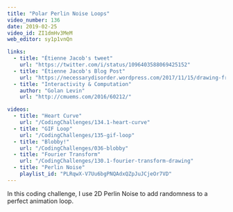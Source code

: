 ```yaml
---
title: "Polar Perlin Noise Loops"
video_number: 136
date: 2019-02-25
video_id: ZI1dmHv3MeM
web_editor: sy1p1vnQn

links:
  - title: "Étienne Jacob's tweet"
    url: "https://twitter.com/i/status/1096403588069425152"
  - title: "Étienne Jacob's Blog Post"
    url: "https://necessarydisorder.wordpress.com/2017/11/15/drawing-from-noise-and-then-making-animated-loopy-gifs-from-there/"
  - title: "Interactivity & Computation"
    author: "Golan Levin"
    url: "http://cmuems.com/2016/60212/"

videos:
  - title: "Heart Curve"
    url: "/CodingChallenges/134.1-heart-curve"
  - title: "GIF Loop"
    url: "/CodingChallenges/135-gif-loop"
  - title: "Blobby!"
    url: "/CodingChallenges/036-blobby"
  - title: "Fourier Transform"
    url: "/CodingChallenges/130.1-fourier-transform-drawing"
  - title: "Perlin Noise"
    playlist_id: "PLRqwX-V7Uu6bgPNQAdxQZpJuJCjeOr7VD"
---
```


In this coding challenge, I use 2D Perlin Noise to add randomness to a perfect animation loop.